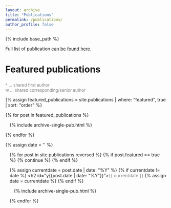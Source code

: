 ```yaml
---
layout: archive
title: "Publications"
permalink: /publications/
author_profile: false
---
```


{% include base_path %}

Full list of publication [can be found here](https://scholar.google.com/citations?user=DaHYEd0AAAAJ&hl=en&oi=ao). 


# Featured publications
<p class="legenda" style="font-size: small; color: gray; margin-top: 1.5rem;">* ... shared first author <br>✉ ... shared corresponding/senior author</p>
{% assign featured_publications = site.publications | where: "featured", true | sort: "order" %}

{% for post in featured_publications %}
  <ul style="padding-left: 1.5ch;">
    {% include archive-single-pub.html %}
  </ul>
{% endfor %}


{% assign date = '' %} 
<ul style="padding-left: 1.5ch;">
{% for post in site.publications reversed %}
  {% if post.featured == true %} {% continue %} {% endif %}

  {% assign currentdate = post.date | date: "%Y" %}
    {% if currentdate != date %}
      <h2 id="y{{post.date | date: "%Y"}}"><span style="color:gray">{{ currentdate }}</span></h2>
      {% assign date = currentdate %}
    {% endif %}
  
  <ul style="padding-left: 1.5ch;">
    {% include archive-single-pub.html %}
  </ul>
  
{% endfor %}
</ul>

